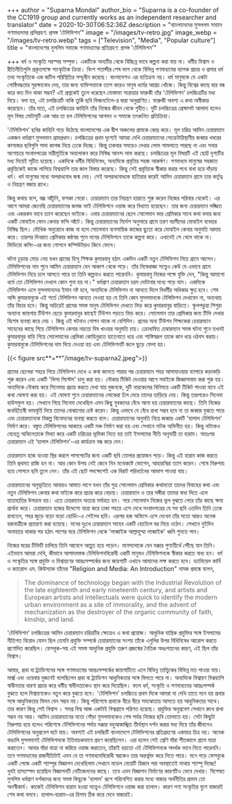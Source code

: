 +++
author = "Suparna Mondal"
author_bio = "Suparna is a co-founder of the CC1919 group and currently works as an independent researcher and translator"
date = 2020-10-30T06:52:36Z
description = "বাাংলাদেদের মুসললম সমাদে গণমাধ্যদমর প্রলিগ্রহণ: প্রসঙ্গ ‘টেলিভিশন’"
image = "/images/tv-retro.jpg"
image_webp = "/images/tv-retro.webp"
tags = ["Television", "Media", "Popular culture"]
title = "বাংলাদেশের মুসলিম সমাজে গণমাধ্যমের প্রতিগ্ৰহণ: প্রসঙ্গ 'টেলিভিশন'"

+++
ধর্ম ও সংস্কৃতি পরস্পর সম্পৃক্ত। একটিকে অন্যটির থেকে বিচ্ছিন্ন ভাবে কল্পনা করা যায় না। ধর্মীয় বিশ্বাস ও রীতিনীতিগুলি প্রকৃতপক্ষে সাংস্কৃতিক ক্রিয়া। বিংশ শতাব্দীর শেষ ভাগ থেকে বিভিন্ন গণমাধ্যমের ব্যাপক প্রচার ও প্রসার ধর্ম তথা সংস্কৃতিকে এক জটিল পরিস্থিতির সম্মুখীন করেছে। বাংলাদেশও এর ব্যতিক্রম নয়। ধর্ম মানুষকে যে একটা গােষ্ঠিবদ্ধতার সুরক্ষাবােধ দেয়, তার জন্য ব্যক্তিসত্তাকে ত্যাগ করেও মানুষ ধর্মের আশ্রয় খোঁজে। কিন্তু বিশ্বের কাছে দ্বার বন্ধ করে কত দিন থাকা সম্ভব? এই প্রশ্নকেই তুলে ধরেছেন মােস্তাফা সরােয়ার ফারুকী তাঁর 'টেলিভিশন' চলচ্চিত্রটির মধ্য দিয়ে। বলা হয়, এই চলচ্চিত্রটি নাকি তুর্কি ছবি ভিজনটেলে-র দ্বারা অনুপ্রাণিত। ফারুকী অবশ্য এ কথা অস্বীকার করেছেন। তাঁর মতে, এই চলচ্চিত্রের কাহিনি তাঁর নিজের জীবন থেকে গৃহীত। দুটি চলচ্চিত্রের প্রেক্ষাপট আলাদা হলেও মূল বিষয় মােটামুটি এক আর তা হল টেলিভিশনের আগমন ও সমাজে তৎজনিত প্রতিক্রিয়া।

'টেলিভিশন' ছবির কাহিনি গড়ে উঠেছে বাংলাদেশের এক দ্বীপ অঞ্চলের গ্রামকে কেন্দ্র করে। মূল চরিত্র আমিন চেয়ারম্যান একজন ধর্মপ্রাণ মুসলমান গ্রামপ্রধান। চলচ্চিত্রের প্রথম দৃশ্যেই আমরা দেখি চেয়ারম্যানের সেক্রেটারিস্থানীয় জব্বার খবরের কাগজের ছবিগুলি সাদা কাগজ দিয়ে ঢেকে দিচ্ছে। কিন্তু ঢাকবার সময়েও দেখার লােভ সামলাতে পারছে না এবং সবার অগােচরে সংবাদপত্রের নারীমূর্তিকে অবলােকন করে নিষিদ্ধ আনন্দ লাভ করছে। চলচ্চিত্রের মূল বিষয়টি এই ছােট্ট দৃশ্যটির মধ্য দিয়েই সূচীত হয়েছে। একদিকে ধর্মীয় বিধিনিষেধ, অন্যদিকে প্রবৃত্তির সহজ আকর্ষণ। গণমাধ্যম মানুষের সহজাত প্রবৃত্তিকেই কাজে লাগিয়ে বিশ্বব্যাপি তার জাল বিস্তার করেছে। কিন্তু সেই প্রবৃত্তিকে স্বীকার করার পথে বাধা হয়ে দাঁড়ায় ধর্ম। ধর্ম মানুষের মধ্যে অপরাধবােধ জন্ম দেয়। সেই অপরাধবােধকে হাতিয়ার করেই আমিন চেয়ারম্যান গ্রামে তার কর্তৃত্ব ও নিয়ন্ত্রণ বজায় রাখে।

কিন্তু কথায় বলে, বজ্র আঁটুনি, ফসকা গেরো। চেয়ারম্যান তার নিয়ন্ত্রণ হারাতে শুরু করেন নিজের পরিবার থেকেই। এর আগে আমরা জেনেছি চেয়ারম্যানের জমজ ভাই টেলিভিশনে ওয়াজ করে বিখ্যাত হয়েছেন। তার জন্য চেয়ারম্যান লজ্জিত এবং একরকম ভাবে ত্যাগ করেছেন ভাইকে। এবার চেয়ারম্যানের ছেলে সােলেমান ভার প্রেমিকার সাথে কথা বলার জন্য একটি মােবাইল ফোন কেনার ফন্দি আঁটে। কিন্তু চেয়ারম্যানের নির্দেশ অনুসারে গ্রামে তরণ বয়সীদের মােবাইল ব্যবহার নিষিদ্ধ ছিল। মৌখিক অনুরােধে কাজ না হলে সােলেমান ব্যবসায়িক কাজের ছুতো করে মােবাইল কেনার অনুমতি আদায় করে। তারপর দিনরাত প্রেমিকার কন্ঠস্বর শুনে মনের টেলিভিশনে তাকে কল্পনা করে। এখানেই সে থেমে থাকে না। ভিডিয়াে কলিং-এর জন্য গোপনে কম্পিউটারও কিনে ফেলে।

ঘটনা চূড়ান্ত মোড় নেয় যখন গ্রামের হিন্দু শিক্ষক কুমারবাবু হঠাৎ একদিন একটি নতুন টেলিভিশন নিয়ে গ্ৰামে আসেন। টেলিভিশনের নাম শুনে আমিন চেয়ারম্যান যেন আকাশ থেকে পড়ে। তাঁর নিষেধাজ্ঞা সত্ত্বেও কেউ যে এভাবে গ্ৰামে টেলিভিশন নিয়ে চলে আসতে পারে তা তিনি কল্পনাও করতে পারেননি। কুমারবাবু নিজের পক্ষে যুক্তি দেন, "কিন্তু আমাগো ধর্মে তো টেলিভিশন দেখলে কোন গুনা হয় না।" ধর্মপ্রাণ চেয়ারম্যান চরম দোটানার মধ্যে পড়ে যান। একদিকে টেলিভিশন এলে মুসলমানদের ইমান নষ্ট হবে, অন্যদিকে টেলিভিশন না আনতে দিলে বিধর্মীর অধিকার ক্ষুণ্ণ হবে। শেষ অব্দি কুমারবাবুকে এই শর্তে টেলিভিশন আনতে দেওয়া হয় যে তিনি কোন মুসলমানকে টেলিভিশন দেখাবেন না, অন্যথায় তাঁর বিচার হবে। কিন্তু অচিরেই গ্রামের সমস্ত মানুষ টেলিভিশন দেখতে ভিড় করে কুমারবাবুর বাড়িতে। স্কুলপড়ুয়া শিশুরা অন্যান্য জায়গায় টিউশন ছেড়ে কুমারবাবুর কাছেই টিউশন পড়তে ভিড় করে। সােলেমান তার প্রেমিকার জন্য টিভি দেখার বিশেষ ব্যবস্থা করে দেয় । কিন্তু এই ঘটনাও গােপন থাকে না বেশিদিন। গ্রমের অন্য টিউশন শিক্ষকেরা চেয়ারম্যান সাহেবের কাছে গিয়ে টেলিভিশন কেনার নয়তো বিষ খাওয়র অনুমতি চায়। ক্রোধান্বিত চেম্বারম্যান সমস্ত ঘটনা শুনে তখনই কুমারবাবুর বাড়ি গিয়ে সােলেমানের প্রেমিকা কোহিনুরতে হাতেনাতে ধরে এবং শাস্তিস্বরূপ তাকে কান ধরে ওঠবস করায়। কুমারবাবুকে টেলিভিশনের দাম দিয়ে দেওয়া হয় এবং টেলিভিশনটি জলে ছুড়ে ফেলা হয়।

{{< figure src**=**"/image/tv-suparna2.jpeg">}}

গ্রামের ছেলেরা শহরে গিয়ে টেলিভিশন দেখে এ কথা জানতে পারার পর চেয়ারম্যান শহর আসাযাওয়ার ব্যাপারে কড়াকড়ি শুরু করেন এবং একটি 'ভিসা সিস্টেম' চালু করা হয়। নৌকার টিকিট দেওয়ার আগে সবাইকে জিজ্ঞাসাবাদ করা শুরু হয়। অন্যদিকে নৌকায় করে সিনেমার প্রচার করতে দেখা যায় দুজনকে, দুটি নারকেলের বিনিময়ে একটি টিকিট পাওয়া যাবে এই কথা ঘােষণা করা হয়। এই ঘােষণা শুনে চেয়ারম্যানের লােকেরা ঢিল মেরে তাদের তাড়িয়ে দেয়। কিন্তু তারপরেও সিনেমা হাউসফুল হয়। সেখানে গিয়ে সিনেমা দেখেছিল এমন কিছু যুবকদের বেঁধে আনা হয় চেয়ারম্যানের কাছে। তিনি নিজের জনহিতৈষী ভাবমূর্তি দিয়ে তাদের বােঝানোর চেষ্ট করেন। কিন্তু এভাবে যে বেঁধে রাখা সম্ভব হবে না তা জব্বার বুঝতে পারে এবং চেয়ারম্যানকে বিকল্প বিনোদনের ব্যবস্থা করতে বলে। চেয়ারম্যানের অনুমতি নিয়ে জব্বার একটি 'হালাল টেলিভিশন' নির্মাণ করে। বস্তুত টেলিভিশনের আকারে একটি মঞ্চ নির্মাণ করা হয় এবং সেখানে নাটক অভিনীত হয়। কিন্তু নাটকেও যেহেতু অভিনেতাকে মিথ্যা করে একটি চরিত্রের ভূমিকা নিতে হয় তাই ইসলামের নীতি অনুযায়ী তা হারাম। অতঃপর চেয়ারম্যান এই ‘হালাল টেলিভিশন'-এর কার্যক্রম বন্ধ করে দেন।

চেয়ারম্যান হজে যাওয়া স্থির করলে পাসগাের্টের জন্য একটি ছবি তোলার প্রয়োজন পড়ে। কিন্তু এই হারাম কাজ করতে তিনি প্রথমত রাজি হন না। আর কোন উপয় নেই জেনে নিন মনােকষ্টে ভোগেন, আহারনিদ্রা ত্যাগ করেন। শেষে নিরুপায় হয়ে গােপনে ছবি তুলে নেন। তাঁর এই ছোট পদক্ষেপেই এক বিরাট পরিবর্তনের আভাস পাওয়া যায়।

চেয়ারম্যানের অনুভূতিতে আবারও আঘাত লাগে যখন তাঁর পুত্র সােলেমান প্রেমিকার কথামতাে তাদের বিবাহের কথা এবং নতুন টেলিভিশন কেনার কথা মাইকে করে প্রচার করে বেড়ায়। চেয়ারম্যান ও তার সঙ্গীরা তাদের বাধা দিতে এলে হাতাহাতির উপক্রম হয়। এতে চেয়রম্যান অত্যন্ত মর্মাহত হন। পরে সোলেমান নিজের ভুল বুঝতে পেরে তাঁর কাছে ক্ষমা প্রার্থনা করে। চেয়ারম্যান হজের উদ্দেশ্যে যাত্রা করে ঢাকা শহরে এসে দেখে সংবাদপত্রের যে সব ছবি এতদিন তিনি ঢেকে রাখতেন, শহর জুড়ে বড়াে বড়াে হাের্ডিং-এ সেইসব ছবি। এরপর হজ অফিসে এসে দেখেন তাঁর মতো আরও অনেক হজযাত্রীকে প্রতারণা করা হয়েছে। মনের দুঃখে চেয়ারম্যান সাহেব একটি হোটেলে ঘর নিয়ে ওঠেন। সেখানে দুইদিন অনাহারে থাকার পর হঠাৎ পাশের ঘরে টেলিভিশন থেকে 'লাব্বাইক আল্লাহুম্মা লাব্বাইক' ধ্বনি শুনতে পান।

নিজের ঘরের টিভিটি চালিয়ে তিনি আবেগে আপ্লুত হয়ে পড়েন। মানসলোকে যেন মক্কার পুণ্যতীর্থে পৌঁছে যান তিনি। এইভাবে আমরা দেখি, কীভাবে আপাদমস্তক টেলিভিশনবিরোধী একটি মানুষও টেলিভিশনকে স্বীকার করতে বাধ্য হন। ধর্ম ও সংস্কৃতির সঙ্গে প্রযুক্তি ও বিশ্বায়ণের আন্তঃসম্পর্কের জন্য জায়গাটি এখানে আমাদের লক্ষ করতে হবে। ড্যানিয়েল কার্বি ও ক্যারোল এম. কিউস্যাক তাঁদের "Religion and Media: An Introduction" নামক প্রবন্ধে বলেন,

> The dominance of technology began with the Industrial Revolution of the late eighteenth and early nineteenth century, and artists and European artists and intellectuals were quick to identify the modern urban environment as a site of immorality, and the advent of mechanization as the destroyer of the organic community of faith, kinship, and land.

'টেলিভিশন' চলচ্চিত্রের আমিন চেয়ারম্যান চরিত্রটির ক্ষেত্রেও এ কথা প্রয়ােজ। আধুনিক যান্ত্রিক প্রযুক্তির সঙ্গে ইসলামের নীতিগত বিরোধ যেমন ছিল তেমনি প্রযুক্তি সম্পর্কে চেয়ারম্যানের সংশয় তাঁকে এগুলির উপর বিধিনিষেধ আরােপ করতে প্রণােদিত করেছিল। ফেসবুক-সহ এই সমস্ত আধুনিক প্রযুক্তি তরুণ প্রজন্মের নৈতিক অধঃপতনের কারণ, এই ছিল তাঁর বিশ্বাস।

আবার, প্ৰথা বা ট্র্যাডিশনের সঙ্গে গণমাধ্যমের আন্তঃসম্পর্কের জায়গাটিতে এলে বিভিন্ন তাত্ত্বিকের বিভিন্ন মত পাওয়া যায়। মার্ক্স এবং ওয়েবার দুজনেই বলেছিলেন প্রথা বা ট্র্যাডিশন আধুনিকতার সঙ্গে মিলতে পারে না। অন্যদিকে বিশ্বায়ণ বিশ্বব্যাপি স্বাধীনতার ধারণা প্রচার করে ধর্মীয় স্বাধীনতাকেও স্থান করে দিয়েছিল। ফলে ধর্ম, সংস্কৃতি ও গণমাধ্যমের আন্তঃসম্পর্ক বুঝতে হলে বিশ্বায়ণকেও নতুন করে বুঝতে হবে। 'টেলিভিশন' চলচ্চিত্রে প্রথম দিকে আমরা যা দেখি তাতে মনে হয় প্রথার সঙ্গে আধুনিকতার মিলন যেন সম্ভব নয়। কিন্তু পরিশেষে প্রথাকে ধীরে ধীরে সমঝােতায় আসতে হয় আধুনিকতার সাথে। তার কারণ কিন্তু সেই বিশ্বাস । সমগ্র বিশ্ব আজ একটাই বিশ্বগ্রামে পরিণত হয়েছে। প্রযুক্তির অনুপ্রবেশ সেখানে রুখে রাখা সম্ভব নয় আর। আমিন চেয়ারম্যানের মতো গোঁড়া মুসলমানকেও শেষ পর্যন্ত নিজের ছবি তোলাতে হয়। সেটা কিছুটা নিরুপায় হয়ে হলেও পরিশেষে টেলিভিশনের পর্দায় মক্কার বহুআকাঙ্খিত তীর্থস্থান দর্শন করার মধ্য দিয়ে তাঁর জীবনেও টেলিভিশনের অনুপ্রবেশ ঘটে যায়। অবশ্যই এই চলচ্চিটি বাংলাদেশে টেলিভিশনের প্রতিগ্ৰহণের একমাত্র চিত্র নয়। অনেক বাঙালি মুসলমানই টেলিভিশনকে ইতিবাচকভাবে গ্রহণ করেছিলেন। এরা হলেন সেই শ্রেণি যাঁরা শীতকালে গ্রামে যাত্রা করাতেন। আবার যাঁরা যাত্রা না করিয়ে ওয়াজ করাতেন, তাঁরাই হয়তো এই টেলিভিশনকে সদর্থক ভাবে নিতে পারেননি। তবে গণমাধ্যমের রাজনীতিটাই এমন যে তা গণমাধ্যমবিরোধী স্বরকেও তার অন্তর্ভুক্ত করে নিতে পারে। মনে পড়ে ফেসবুকে একটি পেজে একটি শ্যাম্পুর বিজ্ঞাপন দেখেছিলাম সেখানে মডেল মেয়েটি হিজাব পরা অবস্থাতেই মাথায় শ্যাম্পু দিচ্ছে! খুবই হাস্যাস্পদ হয়েছিল বিজ্ঞাপনটি নেটিজেনদের কাছে। তবে এমন বিজ্ঞাপন নির্মাণের কারণটিও ভেবে দেখার। বিশেষত মুসলিম ধর্মপ্রাণ দর্শকদের জন্য সমস্ত কিছুকে 'হালাল' রূপে পরিবেশিত করার মধ্যে বাজার অর্থনীতির প্রভাব তো অনস্বীকার্য। কাজেই টেলিভিশন হারাম হওয়া সত্ত্বেও টেলিভিশনে ওয়াজ করা হালাল। কারণ পণ্য সংস্কৃতির যুগে বাজারই শেষ কথা বলবে। হালাল-হারাম-এর হিসাব ঠিক করে দেবে বাজারই।